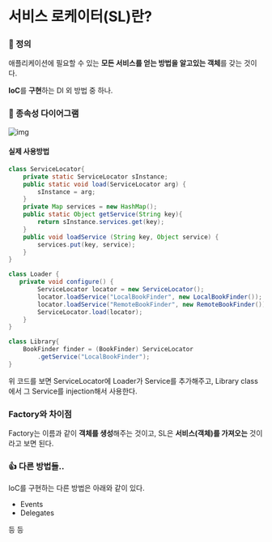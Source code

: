 # 서비스 로케이터(SL)란?

### 📌 정의

애플리케이션에 필요할 수 있는 **모든 서비스를 얻는 방법을 알고있는 객체**를 갖는 것이다.

**IoC**를 **구현**하는 DI 외 방법 중 하나.

### 🔗 종속성 다이어그램

![img](https://miro.medium.com/max/724/1*EfAFtp0lApHhPuQdUfCMDw.png)

#### 실제 사용방법

```java
class ServiceLocator{
    private static ServiceLocator sInstance;
    public static void load(ServiceLocator arg) {
        sInstance = arg;
    }
    private Map services = new HashMap();
    public static Object getService(String key){
        return sInstance.services.get(key);
    }
    public void loadService (String key, Object service) {
        services.put(key, service);
    }
}

class Loader {
   private void configure() {
        ServiceLocator locator = new ServiceLocator();
        locator.loadService("LocalBookFinder", new LocalBookFinder());
        locator.loadService("RemoteBookFinder", new RemoteBookFinder());      
        ServiceLocator.load(locator);
    }
}

class Library{
	BookFinder finder = (BookFinder) ServiceLocator
        .getService("LocalBookFinder");
}
```

위 코드를 보면 ServiceLocator에 Loader가 Service를 추가해주고, Library class에서 그 Service를 injection해서 사용한다.

### Factory와 차이점

Factory는 이름과 같이 **객체를 생성**해주는 것이고, SL은 **서비스(객체)를 가져오는** 것이라고 보면 된다.

### 👍 다른 방법들..

IoC를 구현하는 다른 방법은 아래와 같이 있다.

- Events
- Delegates

등 등